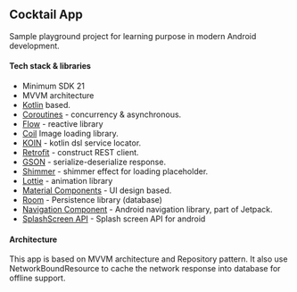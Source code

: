 ## Cocktail App

Sample playground project for learning purpose in modern Android development.

#### Tech stack & libraries
- Minimum SDK 21
- MVVM architecture
- [Kotlin](https://kotlinlang.org/) based.
- [Coroutines](https://github.com/Kotlin/kotlinx.coroutines) - concurrency & asynchronous.
- [Flow](https://kotlin.github.io/kotlinx.coroutines/kotlinx-coroutines-core/kotlinx.coroutines.flow/) - reactive library
- [Coil](https://github.com/coil-kt/coil) Image loading library.
- [KOIN](https://github.com/InsertKoinIO/koin) - kotlin dsl service locator.
- [Retrofit](https://github.com/square/retrofit) - construct REST client.
- [GSON](https://github.com/google/gson) - serialize-deserialize response.
- [Shimmer](https://github.com/facebook/shimmer-android) - shimmer effect for loading placeholder.
- [Lottie](https://github.com/airbnb/lottie-android) - animation library
- [Material Components](https://github.com/material-components/material-components-android) - UI design based.
- [Room](https://developer.android.com/training/data-storage/room) - Persistence library (database)
- [Navigation Component](https://developer.android.com/guide/navigation) - Android navigation library, part of Jetpack.
- [SplashScreen API](https://developer.android.com/guide/topics/ui/splash-screen) - Splash screen API for android

#### Architecture
This app is based on MVVM architecture and Repository pattern. It also use NetworkBoundResource to cache the network response into database for offline support.

